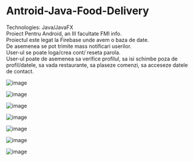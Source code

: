 # Antroid-Java-Food-Delivery
Technologies: Java/JavaFX  
Proiect Pentru Android, an III facultate FMI info.  
Proiectul este legat la Firebase unde avem o baza de date.  
De asemenea se pot trimite mass notificari userilor.  
User-ul se poate loga/crea cont/ reseta parola.  
User-ul poate de asemenea sa verifice profilul, sa isi schimbe poza de profil/datele, sa vada restaurante, sa plaseze comenzi, sa acceseze datele de contact.  

![image](https://user-images.githubusercontent.com/61537857/220593864-b39cc280-15fd-4511-a83b-bc13b956d88b.png)

![image](https://user-images.githubusercontent.com/61537857/220593946-c7c872d8-beae-41aa-9437-3463e3b63813.png)

![image](https://user-images.githubusercontent.com/61537857/220594018-bb42fd80-439f-4545-bcdf-b99955f3f9ca.png)

![image](https://user-images.githubusercontent.com/61537857/220595891-9de9dc02-c5b2-4660-898a-6feee403ad2f.png)

![image](https://user-images.githubusercontent.com/61537857/220595937-0cccc23c-7862-4b45-81bc-80489f250cd1.png)

![image](https://user-images.githubusercontent.com/61537857/220596069-6f40d1f3-c732-49da-9dc9-357489f78b24.png)

![image](https://user-images.githubusercontent.com/61537857/220596168-31eaee7d-ce56-46c3-93f9-09bd69cf311c.png)


